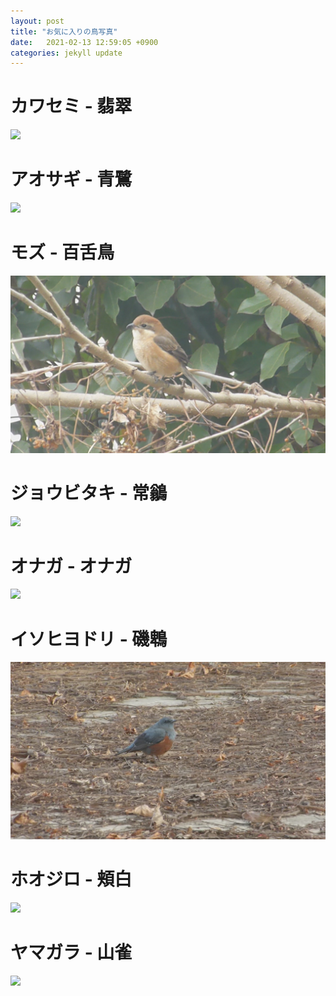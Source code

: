 ```yaml
---
layout: post
title: "お気に入りの鳥写真"
date:   2021-02-13 12:59:05 +0900
categories: jekyll update
---
```

<h1>カワセミ - 翡翠</h1>
<img src="/images/Birds/Kawasemi.JPG" />
<h1>アオサギ - 青鷺</h1>
<img src="/images/Birds/Aosagi.JPG" />
<h1>モズ - 百舌鳥</h1>
<img src="/images/Birds/Mozu.JPG" />
<h1>ジョウビタキ - 常鶲</h1>
<img src="/images/Birds/Joubitaki.JPG" />
<h1>オナガ - オナガ</h1>
<img src="/images/Birds/Onaga.JPG" />
<h1>イソヒヨドリ - 磯鵯</h1>
<img src="/images/Birds/Isohiyodori.JPG" />
<h1>ホオジロ - 頬白</h1>
<img src="/images/Birds/Hoojiro.JPG" />
<h1>ヤマガラ - 山雀</h1>
<img src="/images/Birds/Yamagara.JPG" />
